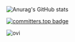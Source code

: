 ![Anurag's GitHub stats](https://github-readme-stats.vercel.app/api?username=TAFFAHACHRAF&show_icons=true&theme=tokyonight&count_private=true)

[![committers.top badge](https://user-badge.committers.top/morocco/TAFFAHACHRAF.svg)](https://user-badge.committers.top/morocco/TAFFAHACHRAF)


<img src="https://github-readme-stats.vercel.app/api/top-langs?username=TAFFAHACHRAF&show_icons=true&locale=en&layout=compact&theme=tokyonight" alt="ovi" />
